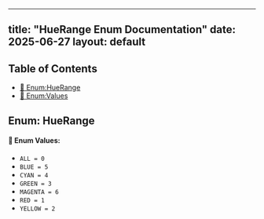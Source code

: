 <!-- Formatted by A³BS formatter.py -->
<!-- Generated by A³BS document.py -->
---
title: "HueRange Enum Documentation"
date: 2025-06-27
layout: default
---

## Table of Contents
- [🔧 Enum:HueRange](#enum-huerange)
- [🔧 Enum:Values](#enum-values)
## Enum: HueRange
#### 📝 Enum Values:
<a name="enum-values"></a>
  - `ALL = 0`
  - `BLUE = 5`
  - `CYAN = 4`
  - `GREEN = 3`
  - `MAGENTA = 6`
  - `RED = 1`
  - `YELLOW = 2`